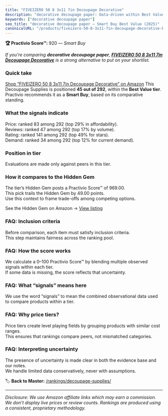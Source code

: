 ```yaml
---
title: "FIVEIZERO 50 8 3x11 7in Decoupage Decorative"
description: "decorative decoupage paper: Data-driven within Best Value ranking using the Practivio Score™. Positioned by quality, value, demand, findability, momentum."
keywords: ["decorative decoupage paper"]
seo_title: "decorative decoupage paper — Smart Buy Best Value (2025)"
canonicalURL: "/products/fiveizero-50-8-3x11-7in-decoupage-decorative-B0CBRKYF99/"
---
```


**🏆 Practivio Score™:** 920 — _Smart Buy_


*If you're comparing **decorative decoupage paper**, **[FIVEIZERO 50 8 3x11 7in Decoupage Decorative](https://www.amazon.com/dp/B0CBRKYF99?tag=practivio-20)** is a strong alternative to put on your shortlist.*
### Quick take
[Shop “FIVEIZERO 50 8 3x11 7in Decoupage Decorative” on Amazon](https://www.amazon.com/dp/B0CBRKYF99?tag=practivio-20)
This Decoupage Supplies is positioned **45 out of 292**, within the **Best Value tier**.  
Practivio recommends it as a **Smart Buy**, based on its comparative standing.

### What the signals indicate
Price: ranked 83 among 292 (top 29% in affordability).  
Reviews: ranked 47 among 292 (top 17% by volume).  
Rating: ranked 141 among 292 (top 49% for stars).  
Demand: ranked 34 among 292 (top 12% for current demand).

### Position in tier
Evaluations are made only against peers in this tier.

### How it compares to the Hidden Gem
The tier’s Hidden Gem posts a Practivio Score™ of 969.00.  
This pick trails the Hidden Gem by 49.00 points.  
Use this context to frame trade-offs among competing options.  

See the Hidden Gem on Amazon → [View listing](https://www.amazon.com/dp/B001IKES5O?tag=practivio-20)

### FAQ: Inclusion criteria
Before comparison, each item must satisfy inclusion criteria.  
This step maintains fairness across the ranking pool.

### FAQ: How the score works
We calculate a 0–100 Practivio Score™ by blending multiple observed signals within each tier.  
If some data is missing, the score reflects that uncertainty.

### FAQ: What “signals” means here
We use the word “signals” to mean the combined observational data used to compare products within a tier.

### FAQ: Why price tiers?
Price tiers create level playing fields by grouping products with similar cost ranges.  
This ensures that rankings compare peers, not mismatched categories.

### FAQ: Interpreting uncertainty
The presence of uncertainty is made clear in both the evidence base and our notes.  
We handle limited data conservatively, never with assumptions.


🏷️ **Back to Master:** [/rankings/decoupage-supplies/](/rankings/decoupage-supplies/)

---
_Disclosure: We use Amazon affiliate links which may earn a commission. We don’t display live prices or review counts. Rankings are produced using a consistent, proprietary methodology._

